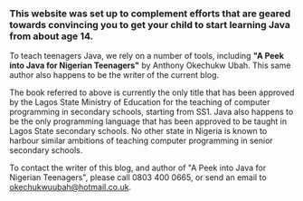 

### This website was set up to complement efforts that are geared towards convincing you to get your child to start learning Java from about age 14.

To teach teenagers Java, we rely on a number of tools, including **"A Peek into Java for Nigerian Teenagers"** by Anthony Okechukw Ubah. This same author also happens to be the writer of the current blog. 

The book referred to above is currently the only title that has been approved by the Lagos State Ministry of Education for the teaching of computer programming in secondary schools, starting from SS1. Java also happens to be the only programming language that has been approved to be taught in Lagos State secondary schools. No other state in Nigeria is known to harbour similar ambitions of teaching computer programming in senior secondary schools.

To contact the writer of this blog, and author of "A Peek into Java for Nigerian Teenagers", please call 0803 400 0665, or send an email to okechukwuubah@hotmail.co.uk.
